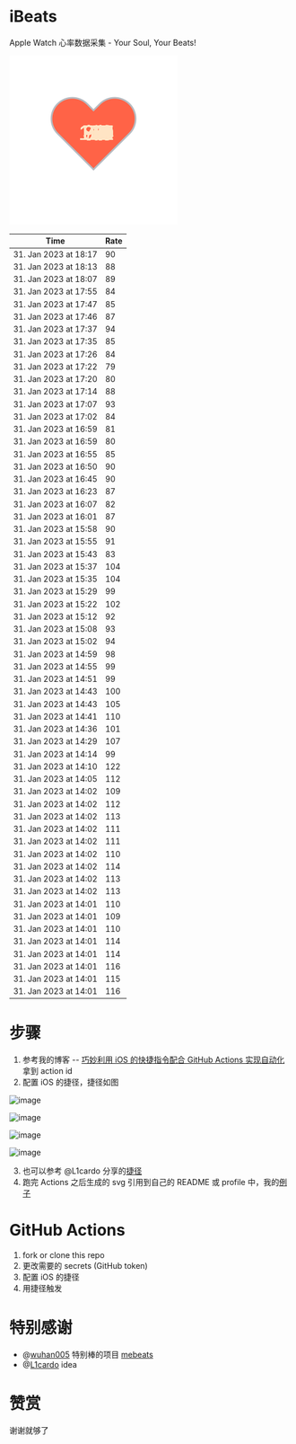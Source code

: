 # iBeats
Apple Watch 心率数据采集 - Your Soul, Your Beats!

![](./files/heart.svg)

<!--START_SECTION:my_heart_rate-->
| Time | Rate | 
 | ---- | ---- | 
| 31. Jan 2023 at 18:17 | 90 |
| 31. Jan 2023 at 18:13 | 88 |
| 31. Jan 2023 at 18:07 | 89 |
| 31. Jan 2023 at 17:55 | 84 |
| 31. Jan 2023 at 17:47 | 85 |
| 31. Jan 2023 at 17:46 | 87 |
| 31. Jan 2023 at 17:37 | 94 |
| 31. Jan 2023 at 17:35 | 85 |
| 31. Jan 2023 at 17:26 | 84 |
| 31. Jan 2023 at 17:22 | 79 |
| 31. Jan 2023 at 17:20 | 80 |
| 31. Jan 2023 at 17:14 | 88 |
| 31. Jan 2023 at 17:07 | 93 |
| 31. Jan 2023 at 17:02 | 84 |
| 31. Jan 2023 at 16:59 | 81 |
| 31. Jan 2023 at 16:59 | 80 |
| 31. Jan 2023 at 16:55 | 85 |
| 31. Jan 2023 at 16:50 | 90 |
| 31. Jan 2023 at 16:45 | 90 |
| 31. Jan 2023 at 16:23 | 87 |
| 31. Jan 2023 at 16:07 | 82 |
| 31. Jan 2023 at 16:01 | 87 |
| 31. Jan 2023 at 15:58 | 90 |
| 31. Jan 2023 at 15:55 | 91 |
| 31. Jan 2023 at 15:43 | 83 |
| 31. Jan 2023 at 15:37 | 104 |
| 31. Jan 2023 at 15:35 | 104 |
| 31. Jan 2023 at 15:29 | 99 |
| 31. Jan 2023 at 15:22 | 102 |
| 31. Jan 2023 at 15:12 | 92 |
| 31. Jan 2023 at 15:08 | 93 |
| 31. Jan 2023 at 15:02 | 94 |
| 31. Jan 2023 at 14:59 | 98 |
| 31. Jan 2023 at 14:55 | 99 |
| 31. Jan 2023 at 14:51 | 99 |
| 31. Jan 2023 at 14:43 | 100 |
| 31. Jan 2023 at 14:43 | 105 |
| 31. Jan 2023 at 14:41 | 110 |
| 31. Jan 2023 at 14:36 | 101 |
| 31. Jan 2023 at 14:29 | 107 |
| 31. Jan 2023 at 14:14 | 99 |
| 31. Jan 2023 at 14:10 | 122 |
| 31. Jan 2023 at 14:05 | 112 |
| 31. Jan 2023 at 14:02 | 109 |
| 31. Jan 2023 at 14:02 | 112 |
| 31. Jan 2023 at 14:02 | 113 |
| 31. Jan 2023 at 14:02 | 111 |
| 31. Jan 2023 at 14:02 | 111 |
| 31. Jan 2023 at 14:02 | 110 |
| 31. Jan 2023 at 14:02 | 114 |
| 31. Jan 2023 at 14:02 | 113 |
| 31. Jan 2023 at 14:02 | 113 |
| 31. Jan 2023 at 14:01 | 110 |
| 31. Jan 2023 at 14:01 | 109 |
| 31. Jan 2023 at 14:01 | 110 |
| 31. Jan 2023 at 14:01 | 114 |
| 31. Jan 2023 at 14:01 | 114 |
| 31. Jan 2023 at 14:01 | 116 |
| 31. Jan 2023 at 14:01 | 115 |
| 31. Jan 2023 at 14:01 | 116 |

<!--END_SECTION:my_heart_rate-->

# 步骤
1. 参考我的博客 -- [巧妙利用 iOS 的快捷指令配合 GitHub Actions 实现自动化](https://github.com/yihong0618/gitblog/issues/198) 拿到 action id
2. 配置 iOS 的捷径，捷径如图

![image](https://user-images.githubusercontent.com/15976103/122154218-0db0b480-ce97-11eb-93bb-5aec07c558dc.png)

![image](https://user-images.githubusercontent.com/15976103/122154236-186b4980-ce97-11eb-8e4b-70551a0391ae.png)

![image](https://user-images.githubusercontent.com/15976103/122154268-2d47dd00-ce97-11eb-902e-3acf292265a9.png)

![image](https://user-images.githubusercontent.com/15976103/122174055-fa144680-ceb4-11eb-9be2-3eb83cd516f7.png)

3. 也可以参考 @L1cardo 分享的[捷径](https://www.icloud.com/shortcuts/6ab6047b459c41ad822ad6b94b1c03d4)
4. 跑完 Actions 之后生成的 svg 引用到自己的 README 或 profile 中，我的[例子](https://github.com/yihong0618) 

# GitHub Actions

1. fork or clone this repo
2. 更改需要的 secrets (GitHub token)
3. 配置 iOS 的捷径
4. 用捷径触发

# 特别感谢
- @[wuhan005](https://github.com/wuhan005) 特别棒的项目 [mebeats](https://github.com/wuhan005/mebeats)
- @[L1cardo](https://github.com/L1cardo) idea

# 赞赏
谢谢就够了
